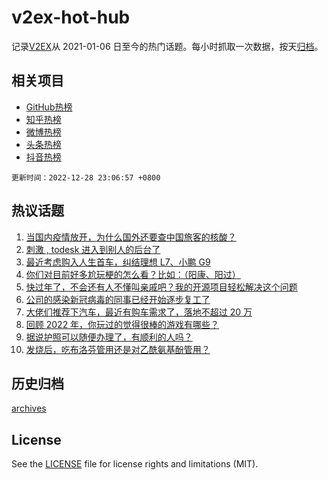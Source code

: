 # v2ex-hot-hub

 记录[V2EX](https://www.v2ex.com/)从 2021-01-06 日至今的热门话题。每小时抓取一次数据，按天[归档](archives)。
 
 ## 相关项目

- [GitHub热榜](https://github.com/lonnyzhang423/github-hot-hub)
- [知乎热榜](https://github.com/lonnyzhang423/zhihu-hot-hub)
- [微博热榜](https://github.com/lonnyzhang423/weibo-hot-hub)
- [头条热榜](https://github.com/lonnyzhang423/toutiao-hot-hub)
- [抖音热榜](https://github.com/lonnyzhang423/douyin-hot-hub)


 `更新时间：2022-12-28 23:06:57 +0800`

## 热议话题

1. [当国内疫情放开，为什么国外还要查中国旅客的核酸？](https://www.v2ex.com/t/905104)
1. [刺激 , todesk 进入到别人的后台了](https://www.v2ex.com/t/905159)
1. [最近考虑购入人生首车，纠结理想 L7、小鹏 G9](https://www.v2ex.com/t/905068)
1. [你们对目前好多尬玩梗的怎么看？比如：（阳康、阳过）](https://www.v2ex.com/t/905086)
1. [快过年了，不会还有人不懂叫亲戚吧？我的开源项目轻松解决这个问题](https://www.v2ex.com/t/905121)
1. [公司的感染新冠病毒的同事已经开始逐步复工了](https://www.v2ex.com/t/905108)
1. [大佬们推荐下汽车，最近有购车需求了，落地不超过 20 万](https://www.v2ex.com/t/905100)
1. [回顾 2022 年，你玩过的觉得很棒的游戏有哪些？](https://www.v2ex.com/t/905169)
1. [据说护照可以随便办理了，有顺利的人吗？](https://www.v2ex.com/t/905063)
1. [发烧后，吃布洛芬管用还是对乙酰氨基酚管用？](https://www.v2ex.com/t/905082)

## 历史归档

[archives](archives)

## License

See the [LICENSE](LICENSE) file for license rights and limitations (MIT).
